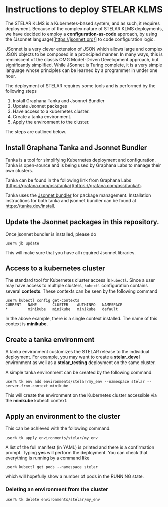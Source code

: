 # Instructions to deploy STELAR KLMS 

The STELAR KLMS is a Kubernetes-based system, and as such, it requires
deployment. Because of the complex nature of STELAR KLMS deployments,
we have decided to employ a **configuration-as-code** approach, by using the
(Jsonnet language)[https://jsonnet.org/] to code configuration logic.

JSonnet is a very clever extension of JSON which allows large and complex 
JSON objects to be composed in a proncipled manner. In many ways, this is reminiscent of the classis OMG Model-Driven Development approach, but significantly simplified.
While JSonnet is Turing complete, it is a very simple language whose principles can be learned by a programmer in under one hour.

The deployment of STELAR requires some tools and is performed by the following steps

 1. Install Graphana Tanka and Jsonnet Bundler
 1. Update Jsonnet packages
 1. Have access to a kubernetes cluster.
 1. Create a tanka environment.
 1. Apply the environment to the cluster.

The steps are outlined below.

## Install Graphana Tanka and Jsonnet Bundler

Tanka is a tool for simplifying Kubernetes deployment and 
configuration. Tanka is open-source and is being used by Graphana 
Labs to manage their own clusters.

Tanka can be found in the following link from Graphana Labs 
[https://grafana.com/oss/tanka/](https://grafana.com/oss/tanka/).

Tanka uses the [Jsonnet bundler](https://github.com/jsonnet-bundler/jsonnet-bundler) for 
package management. Installation instructions for both tanka and jsonnet bundler can be found at https://tanka.dev/install.

## Update the Jsonnet packages in this repository.

Once jsonnet bundler is installed, please do
```
user% jb update
```

This will make sure that you have all required Jsonnet libraries.

## Access to a kubernetes cluster

The standard tool for Kubernetes cluster access is `kubectl`. Since a user may
have access to multiple clusters, `kubectl` configuration contains several 
**contexts**. These contexts can be seen by the following command
```
user% kubectl config get-contexts
CURRENT   NAME       CLUSTER    AUTHINFO   NAMESPACE
*         minikube   minikube   minikube   default
```
In the above example, there is a single context installed. The name of this
context is __minikube__.

## Create a tanka environment

A tanka environment customizes the STELAR release to the individual deployment. For example, you may want to create a __stelar_devel__ 
environment as well as a __stelar_testing__ deployment on the same cluster.

A simple tanka environment can be created by the following command:
```
user% tk env add environments/stelar/my_env --namespace stelar --server-from-context minikube
```

This will create the environment on the Kubernetes cluster accessible
via the __minikube__ kubectl context.

## Apply an environment to the cluster

This can be achieved with the following command:
```
user% tk apply environments/stelar/my_env
```
A list of the full manifest (in YAML) is printed and there is a confirmation prompt. Typing __yes__ will perform the deployment. You can check that
everything is running by a command like
```
user% kubectl get pods --namespace stelar
```
which will hopefully show a number of pods in the RUNNING state.

### Deleting an environment from the cluster
```
user% tk delete environments/stelar/my_env
```
